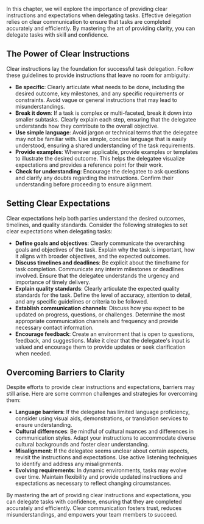 
In this chapter, we will explore the importance of providing clear instructions and expectations when delegating tasks. Effective delegation relies on clear communication to ensure that tasks are completed accurately and efficiently. By mastering the art of providing clarity, you can delegate tasks with skill and confidence.

## The Power of Clear Instructions

Clear instructions lay the foundation for successful task delegation. Follow these guidelines to provide instructions that leave no room for ambiguity:

* **Be specific**: Clearly articulate what needs to be done, including the desired outcome, key milestones, and any specific requirements or constraints. Avoid vague or general instructions that may lead to misunderstandings.
* **Break it down**: If a task is complex or multi-faceted, break it down into smaller subtasks. Clearly explain each step, ensuring that the delegatee understands how they contribute to the overall objective.
* **Use simple language**: Avoid jargon or technical terms that the delegatee may not be familiar with. Use simple, concise language that is easily understood, ensuring a shared understanding of the task requirements.
* **Provide examples**: Whenever applicable, provide examples or templates to illustrate the desired outcome. This helps the delegatee visualize expectations and provides a reference point for their work.
* **Check for understanding**: Encourage the delegatee to ask questions and clarify any doubts regarding the instructions. Confirm their understanding before proceeding to ensure alignment.

## Setting Clear Expectations

Clear expectations help both parties understand the desired outcomes, timelines, and quality standards. Consider the following strategies to set clear expectations when delegating tasks:

* **Define goals and objectives**: Clearly communicate the overarching goals and objectives of the task. Explain why the task is important, how it aligns with broader objectives, and the expected outcomes.
* **Discuss timelines and deadlines**: Be explicit about the timeframe for task completion. Communicate any interim milestones or deadlines involved. Ensure that the delegatee understands the urgency and importance of timely delivery.
* **Explain quality standards**: Clearly articulate the expected quality standards for the task. Define the level of accuracy, attention to detail, and any specific guidelines or criteria to be followed.
* **Establish communication channels**: Discuss how you expect to be updated on progress, questions, or challenges. Determine the most appropriate communication channels and frequency and provide necessary contact information.
* **Encourage feedback**: Create an environment that is open to questions, feedback, and suggestions. Make it clear that the delegatee's input is valued and encourage them to provide updates or seek clarification when needed.

## Overcoming Barriers to Clarity

Despite efforts to provide clear instructions and expectations, barriers may still arise. Here are some common challenges and strategies for overcoming them:

* **Language barriers**: If the delegatee has limited language proficiency, consider using visual aids, demonstrations, or translation services to ensure understanding.
* **Cultural differences**: Be mindful of cultural nuances and differences in communication styles. Adapt your instructions to accommodate diverse cultural backgrounds and foster clear understanding.
* **Misalignment**: If the delegatee seems unclear about certain aspects, revisit the instructions and expectations. Use active listening techniques to identify and address any misalignments.
* **Evolving requirements**: In dynamic environments, tasks may evolve over time. Maintain flexibility and provide updated instructions and expectations as necessary to reflect changing circumstances.

By mastering the art of providing clear instructions and expectations, you can delegate tasks with confidence, ensuring that they are completed accurately and efficiently. Clear communication fosters trust, reduces misunderstandings, and empowers your team members to succeed.
